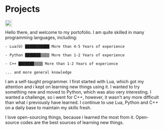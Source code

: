 # Projects
<a href="https://discordapp.com/users/1009460118607376404">
  <img align="left" alt="Enrise Discord" width="22px" src="https://raw.githubusercontent.com/peterthehan/peterthehan/master/assets/discord.svg" />
</a>

<br />

Hello there, and welcome to my portofolio. I am quite skilled in many programming languages, including:
<!--START_SECTION:abc-->

```text
- Lua(U) ███████████ More than 4-5 Years of experience

- Python ███████▒▒▒▒ More than 1-2 Years of experience

- C++ ███████▒▒▒▒ More than 1-2 Years of experience

... and more general knowledge
```

<!--END_SECTION:abc-->
I am a self-taught programmer. I first started with Lua, which got my attention and i kept on learning new things using it. I wanted to try something new and moved to Python, which was also very interesting. I wanted a challenge, so i went for C++, however, it wasn't any more difficult than what i previously have learned. I continue to use Lua, Python and C++ on a daily base to maintain my skills fresh.

I love open-sourcing things, because i learned the most from it. Open-source codes are the best sources of learning new things.

